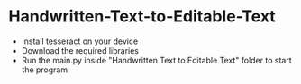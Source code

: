 # Handwritten-Text-to-Editable-Text
- Install tesseract on your device <br/>
- Download the required libraries <br/>
- Run the main.py inside "Handwritten Text to Editable Text" folder to start the program

